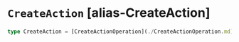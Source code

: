 # `CreateAction` [alias-CreateAction]
```typescript
type CreateAction = [CreateActionOperation](./CreateActionOperation.md) | [[CreateActionOperation](./CreateActionOperation.md), unknown];
```
